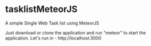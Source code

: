 # tasklistMeteorJS
A simple Single Web Task list using MeteorJS 

Just download or clone the application and run "meteor" to start the application. 
Let's run in -  http://localhost:3000
